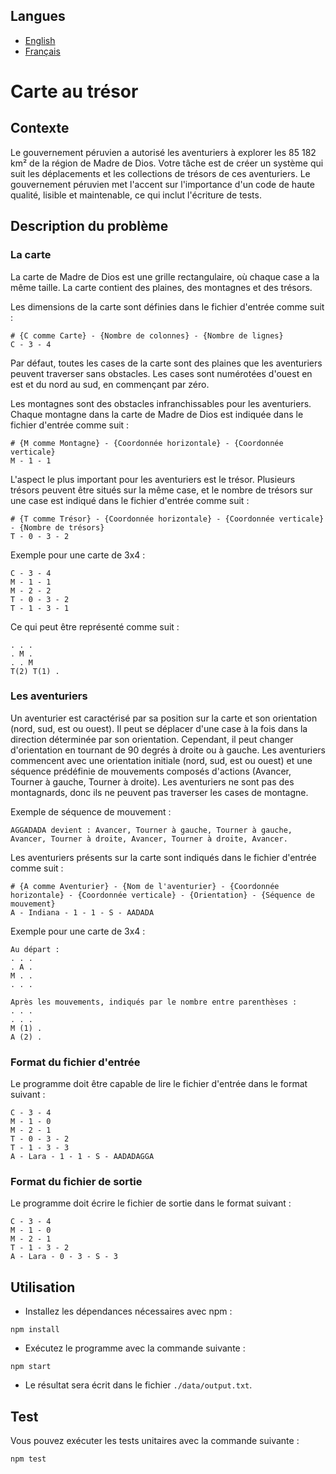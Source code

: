 <!-- Langue : Français -->

## Langues
- [English](README.md)
- [Français](README.fr.md)

# Carte au trésor

## Contexte

Le gouvernement péruvien a autorisé les aventuriers à explorer les 85 182 km² de la région de Madre de Dios. Votre tâche est de créer un système qui suit les déplacements et les collections de trésors de ces aventuriers. Le gouvernement péruvien met l'accent sur l'importance d'un code de haute qualité, lisible et maintenable, ce qui inclut l'écriture de tests.

## Description du problème

### La carte

La carte de Madre de Dios est une grille rectangulaire, où chaque case a la même taille. La carte contient des plaines, des montagnes et des trésors.

Les dimensions de la carte sont définies dans le fichier d'entrée comme suit :

```
# {C comme Carte} - {Nombre de colonnes} - {Nombre de lignes}
C - 3 - 4
```

Par défaut, toutes les cases de la carte sont des plaines que les aventuriers peuvent traverser sans obstacles. Les cases sont numérotées d'ouest en est et du nord au sud, en commençant par zéro.

Les montagnes sont des obstacles infranchissables pour les aventuriers. Chaque montagne dans la carte de Madre de Dios est indiquée dans le fichier d'entrée comme suit :

```
# {M comme Montagne} - {Coordonnée horizontale} - {Coordonnée verticale}
M - 1 - 1
```

L'aspect le plus important pour les aventuriers est le trésor. Plusieurs trésors peuvent être situés sur la même case, et le nombre de trésors sur une case est indiqué dans le fichier d'entrée comme suit :

```
# {T comme Trésor} - {Coordonnée horizontale} - {Coordonnée verticale} - {Nombre de trésors}
T - 0 - 3 - 2
```

Exemple pour une carte de 3x4 :

```
C - 3 - 4
M - 1 - 1
M - 2 - 2
T - 0 - 3 - 2
T - 1 - 3 - 1
```

Ce qui peut être représenté comme suit :

```
. . .
. M .
. . M
T(2) T(1) .
```

### Les aventuriers

Un aventurier est caractérisé par sa position sur la carte et son orientation (nord, sud, est ou ouest). Il peut se déplacer d'une case à la fois dans la direction déterminée par son orientation. Cependant, il peut changer d'orientation en tournant de 90 degrés à droite ou à gauche. Les aventuriers commencent avec une orientation initiale (nord, sud, est ou ouest) et une séquence prédéfinie de mouvements composés d'actions (Avancer, Tourner à gauche, Tourner à droite). Les aventuriers ne sont pas des montagnards, donc ils ne peuvent pas traverser les cases de montagne.

Exemple de séquence de mouvement :

```
AGGADADA devient : Avancer, Tourner à gauche, Tourner à gauche, Avancer, Tourner à droite, Avancer, Tourner à droite, Avancer.
```

Les aventuriers présents sur la carte sont indiqués dans le fichier d'entrée comme suit :

```
# {A comme Aventurier} - {Nom de l'aventurier} - {Coordonnée horizontale} - {Coordonnée verticale} - {Orientation} - {Séquence de mouvement}
A - Indiana - 1 - 1 - S - AADADA
```

Exemple pour une carte de 3x4 :

```
Au départ :
. . .
. A .
M . .
. . .

Après les mouvements, indiqués par le nombre entre parenthèses :
. . .
. . .
M (1) .
A (2) .
```

### Format du fichier d'entrée

Le programme doit être capable de lire le fichier d'entrée dans le format suivant :


```
C - 3 - 4
M - 1 - 0
M - 2 - 1
T - 0 - 3 - 2
T - 1 - 3 - 3
A - Lara - 1 - 1 - S - AADADAGGA
```

### Format du fichier de sortie

Le programme doit écrire le fichier de sortie dans le format suivant :

```
C - 3 - 4
M - 1 - 0
M - 2 - 1
T - 1 - 3 - 2
A - Lara - 0 - 3 - S - 3
```

## Utilisation

- Installez les dépendances nécessaires avec npm :

```npm install```

- Exécutez le programme avec la commande suivante :

```npm start```

- Le résultat sera écrit dans le fichier `./data/output.txt`.

## Test

Vous pouvez exécuter les tests unitaires avec la commande suivante :

```npm test```